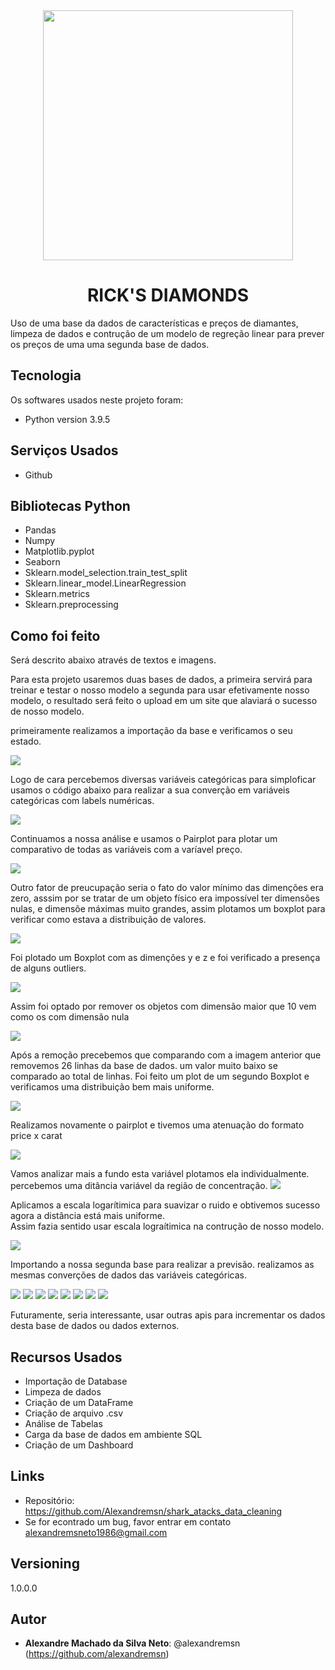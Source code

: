 <div align="center">
<img src="images/diamonds-transparent-background-20.png" width="400">

# RICK'S DIAMONDS
<div align="left">
Uso de uma base da dados de características e preços de diamantes, limpeza de dados e contrução de um modelo de regreção linear para prever os preços de uma uma segunda base de dados. 


## Tecnologia

Os softwares  usados neste projeto foram:

* Python version  3.9.5

## Serviços Usados

* Github


## Bibliotecas Python

* Pandas
* Numpy
* Matplotlib.pyplot
* Seaborn
* Sklearn.model_selection.train_test_split
* Sklearn.linear_model.LinearRegression
* Sklearn.metrics
* Sklearn.preprocessing

## Como foi feito

Será descrito abaixo através de textos e imagens.

Para esta projeto usaremos duas bases de dados, a primeira servirá para treinar e testar o nosso modelo a segunda para usar efetivamente nosso modelo, o resultado será feito o upload em um site que alaviará o sucesso de nosso modelo.

primeiramente realizamos a importação da base e verificamos o seu estado.

<img src=images/diamond_001.png>

Logo de cara percebemos diversas variáveis categóricas para simploficar usamos o código abaixo para realizar a sua converção em variáveis categóricas com labels numéricas.

<img src=images/diamond_002.png>
  
Continuamos a nossa análise e usamos o Pairplot para plotar um comparativo de todas as variáveis com a varíavel preço.
  
<img src=images/fpair%20(3).png>  

Outro fator de preucupação seria o fato do valor mínimo das dimenções era zero, asssim por se tratar de um objeto físico era impossível ter dimensões nulas, e dimensõe máximas muito grandes, assim plotamos um boxplot para verificar como estava a distribuição de valores.
   
<img src=images/diamond_003.png>

Foi plotado um Boxplot com as dimenções y e z e foi verificado a presença de alguns outliers.
  
<img src=images/box1%20(1).png>
  
Assim foi optado por remover os objetos com dimensão maior que 10 vem como os com dimensão nula 


<img src=images/diamond_004.png>

Após a remoção precebemos que comparando com a imagem anterior que removemos 26 linhas da base de dados. um valor muito baixo se comparado ao total de linhas.
Foi feito um plot de um segundo Boxplot e verificamos uma distribuição bem mais uniforme.
  
<img src=images/box_2%20(1).png>

Realizamos novamente o pairplot e tivemos uma atenuação do formato price x carat
  
<img src=images/box_2%20(1).png>
  
Vamos analizar mais a fundo esta variável plotamos ela individualmente.
percebemos uma ditância variável da região de concentração.
<img src=images/line_01.png>
  
Aplicamos a escala logarítimica para suavizar o ruido e obtivemos sucesso agora a distância está mais uniforme.  
Assim fazia sentido usar escala lograítimica na contrução de nosso modelo.
  

  
<img src=images/line_02.png>  
 
  
Importando a nossa segunda base para realizar a previsão.
realizamos as mesmas converções de dados das variáveis categóricas.
  
  
<img src=images/diamond_005.png>


<img src=images/diamond_006.png>
  
  
  
<img src=images/diamond_007.png>

<img src=images/diamond_008.png>

<img src=images/diamond_009.png>

<img src=images/diamond_010.png>

<img src=images/diamond_011.png>

<img src=images/diamond_012.png>

  
Futuramente, seria interessante, usar outras apis para incrementar os dados desta base de dados ou dados externos.


## Recursos Usados

  - Importação de Database
  - Limpeza de dados
  - Criação de um DataFrame
  - Criação de arquivo .csv
  - Análise de Tabelas
  - Carga da base de dados em ambiente SQL
  - Criação de um Dashboard
  

## Links

  - Repositório: https://github.com/Alexandremsn/shark_atacks_data_cleaning
  - Se for econtrado um bug, favor entrar em contato alexandremsneto1986@gmail.com


## Versioning

1.0.0.0


## Autor

* **Alexandre Machado da Silva Neto**: @alexandremsn (https://github.com/alexandremsn)
